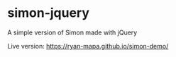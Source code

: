 # simon-jquery
A simple version of Simon made with jQuery

Live version:  https://ryan-mapa.github.io/simon-demo/
